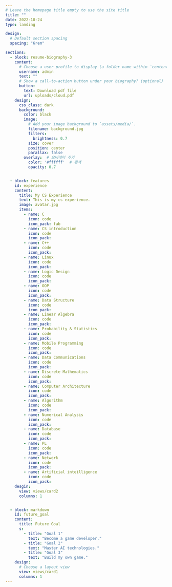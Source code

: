 ```yaml
---
# Leave the homepage title empty to use the site title
title: ""
date: 2022-10-24
type: landing

design:
  # Default section spacing
  spacing: "6rem"

sections:
  - block: resume-biography-3
    content:
      # Choose a user profile to display (a folder name within `content/authors/`)
      username: admin
      text: ""
      # Show a call-to-action button under your biography? (optional)
      button:
        text: Download pdf file
        url: uploads/cloud.pdf
    design:
      css_class: dark
      background:
        color: black
        image:
          # Add your image background to `assets/media/`.
          filename: background.jpg
          filters:
            brightness: 0.7
          size: cover
          position: center
          parallax: false
        overlay:  # 오버레이 추가
          color: '#ffffff'  # 흰색
          opacity: 0.7 


  - block: features
    id: experience
    content:
      title: My CS Experience
      text: This is my cs experience.
      image: avatar.jpg
      items:
        - name: C
          icon: code
          icon_pack: fab
        - name: CS introduction
          icon: code
          icon_pack:
        - name: C++
          icon: code
          icon_pack:
        - name: Linux
          icon: code
          icon_pack:
        - name: Logic Design
          icon: code
          icon_pack:
        - name: OOP
          icon: code
          icon_pack:
        - name: Data Structure
          icon: code
          icon_pack:
        - name: Linear Algebra
          icon: code
          icon_pack:
        - name: Probability & Statistics
          icon: code
          icon_pack:
        - name: Mobile Programming
          icon: code 
          icon_pack:
        - name: Data Communications
          icon: code
          icon_pack:
        - name: Discrete Mathematics
          icon: code
          icon_pack:
        - name: Computer Architecture
          icon: code
          icon_pack:
        - name: Algorithm
          icon: code
          icon_pack:
        - name: Numerical Analysis
          icon: code
          icon_pack:
        - name: Database
          icon: code
          icon_pack:
        - name: PL
          icon: code
          icon_pack:
        - name: Network
          icon: code
          icon_pack:
        - name: Artificial inteilligence
          icon: code
          icon_pack:
    desgin:
      view: views/card2
      columns: 1


  - block: markdown
    id: future_goal
    content:
      title: Future Goal
      s:
        - title: "Goal 1"
          text: "Become a game developer."
        - title: "Goal 2"
          text: "Master AI technologies."
        - title: "Goal 3"
          text: "Build my own game."
    design:
      # Choose a layout view
      view: views/card1
      columns: 1
---
```

